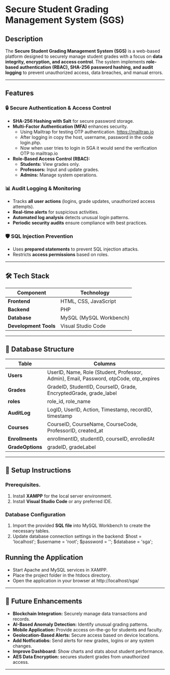 # Secure Student Grading Management System (SGS)

## Description
The **Secure Student Grading Management System (SGS)** is a web-based platform designed to securely manage student grades with a focus on **data integrity, encryption, and access control**. The system implements **role-based authentication (RBAC), SHA-256 password hashing, and audit logging** to prevent unauthorized access, data breaches, and manual errors.

---

## Features

### 🔒 Secure Authentication & Access Control
- **SHA-256 Hashing with Salt** for secure password storage.
- **Multi-Factor Authentication (MFA)** enhances security.
   - Using Mailtrap for testing OTP authentication. https://mailtrap.io
   - After logging in copy the host, username, password in the code login.php.
   - Now when user tries to login in SGA it would send the verification OTP to mailtrap.io
- **Role-Based Access Control (RBAC):**
  - **Students:** View grades only.
  - **Professors:** Input and update grades.
  - **Admins:** Manage system operations.

### 📊 Audit Logging & Monitoring
- Tracks **all user actions** (logins, grade updates, unauthorized access attempts).
- **Real-time alerts** for suspicious activities.
- **Automated log analysis** detects unusual login patterns.
- **Periodic security audits** ensure compliance with best practices.

### 🛡️ SQL Injection Prevention
- Uses **prepared statements** to prevent SQL injection attacks.
- Restricts **access permissions** based on roles.

---

## 🛠 Tech Stack

| Component  | Technology  |
|------------|------------|
| **Frontend** | HTML, CSS, JavaScript |
| **Backend** | PHP |
| **Database** | MySQL (MySQL Workbench) |
| **Development Tools** | Visual Studio Code | XAMPP |

---

## 📂 Database Structure

| Table  | Columns  |
|--------|---------|
| **Users** | UserID, Name, Role (Student, Professor, Admin), Email, Password, otpCode, otp_expires |
| **Grades** | GradeID, StudentID, CourseID, Grade, EncryptedGrade, grade_label |
| **roles** | role_id, role_name |
| **AuditLog** | LogID, UserID, Action, Timestamp, recordID, timestamp |
| **Courses** | CourseID, CourseName, CourseCode, ProfessorID, created_at |
| **Enrollments** | enrollmentID, studentID, courseID, enrolledAt |
| **GradeOptions** | gradeID, gradeLabel |

---

## 🚀 Setup Instructions

### Prerequisites.
1. Install **XAMPP** for the local server environment.
2. Install **Visual Studio Code** or any preferred IDE.

### Database Configuration
1. Import the provided **SQL file** into MySQL Workbench to create the necessary tables.
2. Update database connection settings in the backend:
   $host = 'localhost';
  $username = 'root';
  $password = '';
  $database = 'sga';


## Running the Application
- Start Apache and MySQL services in XAMPP.
- Place the project folder in the htdocs directory.
- Open the application in your browser at http://localhost/sga/

---

## 🔮 Future Enhancements
- **Blockchain Integration:** Securely manage data transactions and records.
- **AI-Based Anomaly Detection:** Identify unusual grading patterns.
- **Mobile Application:** Provide access on-the-go for students and faculty.
- **Geolocation-Based Alerts:** Secure access based on device locations. 
- **Add Notficatiobs:** Send alerts for new grades, logins or any system changes.
- **Improve Dashboard:** Show charts and stats about student performance.
- **AES Data Encryption:** secures student grades from unauthorized access.

---



